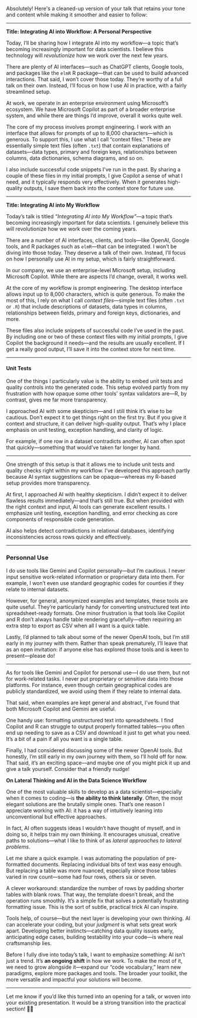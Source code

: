 Absolutely! Here's a cleaned-up version of your talk that retains your tone and content while making it smoother and easier to follow:

---

**Title: Integrating AI into Workflow: A Personal Perspective**

Today, I’ll be sharing how I integrate AI into my workflow—a topic that’s becoming increasingly important for data scientists. I believe this technology will *revolutionize* how we work over the next few years.

There are plenty of AI interfaces—such as ChatGPT clients, Google tools, and packages like the `elmR` R package—that can be used to build advanced interactions. That said, I won’t cover those today. They’re worthy of a full talk on their own. Instead, I’ll focus on how I use AI in practice, with a fairly streamlined setup.

At work, we operate in an enterprise environment using Microsoft’s ecosystem. We have Microsoft Copilot as part of a broader enterprise system, and while there are things I’d improve, overall it works quite well.

The core of my process involves prompt engineering. I work with an interface that allows for prompts of up to 8,000 characters—which is generous. To support this, I use what I call “context files.” These are essentially simple text files (often `.txt`) that contain explanations of datasets—data types, primary and foreign keys, relationships between columns, data dictionaries, schema diagrams, and so on.

I also include successful code snippets I've run in the past. By sharing a couple of these files in my initial prompts, I give Copilot a sense of what I need, and it typically responds very effectively. When it generates high-quality outputs, I save them back into the context store for future use.



---


**Title: Integrating AI into My Workflow**

Today’s talk is titled *“Integrating AI into My Workflow”*—a topic that’s becoming increasingly important for data scientists. I genuinely believe this will revolutionize how we work over the coming years.

There are a number of AI interfaces, clients, and tools—like OpenAI, Google tools, and R packages such as `elmR`—that can be integrated. I won’t be diving into those today. They deserve a talk of their own. Instead, I’ll focus on how I personally use AI in my setup, which is fairly straightforward.

In our company, we use an enterprise-level Microsoft setup, including Microsoft Copilot. While there are aspects I’d change, overall, it works well.

At the core of my workflow is prompt engineering. The desktop interface allows input up to 8,000 characters, which is quite generous. To make the most of this, I rely on what I call *context files*—simple text files (often `.txt` or `.R`) that include descriptions of datasets, data types in columns, relationships between fields, primary and foreign keys, dictionaries, and more.

These files also include snippets of successful code I’ve used in the past. By including one or two of these context files with my initial prompts, I give Copilot the background it needs—and the results are usually excellent. If I get a really good output, I’ll save it into the context store for next time.


---

#### Unit Tests

One of the things I particularly value is the ability to embed unit tests and quality controls into the generated code. This setup evolved partly from my frustration with how opaque some other tools' syntax validators are—R, by contrast, gives me far more transparency.

I approached AI with some skepticism—and I still think it’s wise to be cautious. Don’t expect it to get things right on the first try. But if you give it context and structure, it can deliver high-quality output. That’s why I place emphasis on unit testing, exception handling, and clarity of logic.

For example, if one row in a dataset contradicts another, AI can often spot that quickly—something that would’ve taken far longer by hand.


---

One strength of this setup is that it allows me to include unit tests and quality checks right within my workflow. I’ve developed this approach partly because AI syntax suggestions can be opaque—whereas my R-based setup provides more transparency.

At first, I approached AI with healthy skepticism. I didn’t expect it to deliver flawless results immediately—and that’s still true. But when provided with the right context and input, AI tools can generate excellent results. I emphasize unit testing, exception handling, and error checking as core components of responsible code generation.

AI also helps detect contradictions in relational databases, identifying inconsistencies across rows quickly and effectively.


---

### Personnal Use

I do use tools like Gemini and Copilot personally—but I’m cautious. I never input sensitive work-related information or proprietary data into them. For example, I won’t even use standard geographic codes for counties if they relate to internal datasets.

However, for general, anonymized examples and templates, these tools are quite useful. They’re particularly handy for converting unstructured text into spreadsheet-ready formats. One minor frustration is that tools like Copilot and R don’t always handle table rendering gracefully—often requiring an extra step to export as CSV when all I want is a quick table.

Lastly, I’d planned to talk about some of the newer OpenAI tools, but I’m still early in my journey with them. Rather than speak prematurely, I’ll leave that as an open invitation: if anyone else has explored those tools and is keen to present—please do!

---

As for tools like Gemini and Copilot for personal use—I do use them, but not for work-related tasks. I never put proprietary or sensitive data into those platforms. For instance, even though certain geographical codes are publicly standardized, we avoid using them if they relate to internal data.

That said, when examples are kept general and abstract, I’ve found that both Microsoft Copilot and Gemini are useful.

One handy use: formatting unstructured text into spreadsheets. I find Copilot and R can struggle to output properly formatted tables—you often end up needing to save as a CSV and download it just to get what you need. It’s a bit of a pain if all you want is a single table.

Finally, I had considered discussing some of the newer OpenAI tools. But honestly, I’m still early in my own journey with them, so I’ll hold off for now. That said, it’s an exciting space—and maybe one of you might pick it up and give a talk yourself. Consider that a friendly nudge!


**On Lateral Thinking and AI in the Data Science Workflow**

One of the most valuable skills to develop as a data scientist—especially when it comes to coding—is **the ability to think laterally**. Often, the most elegant solutions are the brutally simple ones. That’s one reason I appreciate working with AI: it has a way of intuitively leaning into unconventional but effective approaches. 

In fact, AI often suggests ideas I wouldn’t have thought of myself, and in doing so, it helps train my own thinking. It encourages unusual, creative paths to solutions—what I like to think of as *lateral approaches to lateral problems*.

Let me share a quick example. I was automating the population of pre-formatted documents. Replacing individual bits of text was easy enough. But replacing a table was more nuanced, especially since those tables varied in row count—some had four rows, others six or seven.

A clever workaround: standardize the number of rows by padding shorter tables with blank rows. That way, the template doesn’t break, and the operation runs smoothly. It’s a simple fix that solves a potentially frustrating formatting issue. This is the sort of subtle, practical trick AI can inspire.

Tools help, of course—but the next layer is developing your own thinking. AI can accelerate your coding, but your *judgment* is what sets great work apart. Developing better instincts—catching data quality issues early, anticipating edge cases, building testability into your code—is where real craftsmanship lies.

Before I fully dive into today’s talk, I want to emphasize something: AI isn’t just a trend. It’s **an ongoing shift** in how we work. To make the most of it, we need to grow alongside it—expand our “code vocabulary,” learn new paradigms, explore more packages and tools. The broader your toolkit, the more versatile and impactful your solutions will become.

---

Let me know if you’d like this turned into an opening for a talk, or woven into your existing presentation. It would be a strong transition into the practical section! 🧠✨

